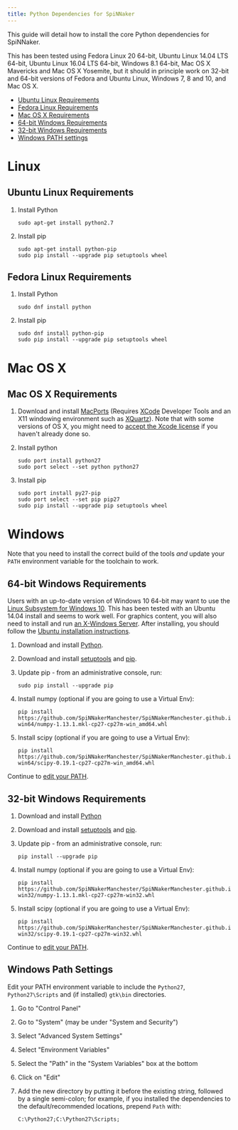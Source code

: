 ```yaml
---
title: Python Dependencies for SpiNNaker
---
```


This guide will detail how to install the core Python dependencies for SpiNNaker.

This has been tested using Fedora Linux 20 64-bit, Ubuntu Linux 14.04 LTS 64-bit, Ubuntu Linux 16.04 LTS 64-bit, Windows 8.1 64-bit, Mac OS X Mavericks and Mac OS X Yosemite, but it should in principle work on 32-bit and 64-bit versions of Fedora and Ubuntu Linux, Windows 7, 8 and 10, and Mac OS X.

* [Ubuntu Linux Requirements](#UbuntuPython)
* [Fedora Linux Requirements](#FedoraPython)
* [Mac OS X Requirements](#MacOSXPython)
* [64-bit Windows Requirements](#Windows64Python)
* [32-bit Windows Requirements](#Windows32Python)
* [Windows PATH settings](#WindowsPath)

# Linux

## <a name="UbuntuPython"></a> Ubuntu Linux Requirements

1. Install Python

       sudo apt-get install python2.7

1. Install pip

       sudo apt-get install python-pip
       sudo pip install --upgrade pip setuptools wheel

## <a name="FedoraPython"></a> Fedora Linux Requirements

1. Install Python

       sudo dnf install python

1. Install pip

       sudo dnf install python-pip
       sudo pip install --upgrade pip setuptools wheel

# Mac OS X

## <a name="MacOSXPython"></a> Mac OS X Requirements

1. Download and install <a href="https://www.macports.org/install.php" target="_blank">MacPorts</a> (Requires [XCode](https://developer.apple.com/technologies/tools/) Developer Tools and an X11 windowing environment such as [XQuartz](https://www.xquartz.org/)). Note that with some versions of OS X, you might need to [accept the Xcode license](https://apple.stackexchange.com/questions/175069/how-to-accept-xcode-license) if you haven't already done so.

1. Install python

       sudo port install python27
       sudo port select --set python python27

1. Install pip

       sudo port install py27-pip
       sudo port select --set pip pip27
       sudo pip install --upgrade pip setuptools wheel

# Windows

Note that you need to install the correct build of the tools _and_ update your `PATH` environment variable for the toolchain to work.

## <a name="Windows64Python"></a> 64-bit Windows Requirements

Users with an up-to-date version of Windows 10 64-bit may want to use the [Linux Subsystem for Windows 10](https://msdn.microsoft.com/en-gb/commandline/wsl/install_guide?f=255&MSPPError=-2147217396).  This has been tested with an Ubuntu 14.04 install and seems to work well.
For graphics content, you will also need to install and run [an X-Windows Server](https://sourceforge.net/projects/xming/).
After installing, you should follow the [Ubuntu installation instructions](#UbuntuPython).

1. Download and install [Python](https://github.com/SpiNNakerManchester/github.SpiNNakerManchester.io/releases/download/v1.0-win64/python-2.7.6.amd64.msi).

1. Download and install [setuptools](https://github.com/SpiNNakerManchester/github.SpiNNakerManchester.io/releases/download/v1.0-win64/setuptools-5.8.win-amd64-py2.7.exe) and [pip](https://github.com/SpiNNakerManchester/github.SpiNNakerManchester.io/releases/download/v1.0-win64/pip-1.5.6.win-amd64-py2.7.exe).

1. Update pip - from an administrative console, run:

       sudo pip install --upgrade pip

1. Install numpy (optional if you are going to use a Virtual Env):

       pip install https://github.com/SpiNNakerManchester/SpiNNakerManchester.github.io/releases/download/v1.0-win64/numpy-1.13.1.mkl-cp27-cp27m-win_amd64.whl

1. Install scipy (optional if you are going to use a Virtual Env):

       pip install https://github.com/SpiNNakerManchester/SpiNNakerManchester.github.io/releases/download/v1.0-win64/scipy-0.19.1-cp27-cp27m-win_amd64.whl

Continue to [edit your PATH](#WindowsPath).

## <a name="Windows32Python"></a> 32-bit Windows Requirements

1. Download and install [Python](https://github.com/SpiNNakerManchester/github.SpiNNakerManchester.io/releases/download/v1.0-win32/python-2.7.6.msi)

1. Download and install [setuptools](https://github.com/SpiNNakerManchester/github.SpiNNakerManchester.io/releases/download/v1.0-win32/setuptools-5.8.win32-py2.7.exe) and [pip](https://github.com/SpiNNakerManchester/github.SpiNNakerManchester.io/releases/download/v1.0-win32/pip-1.5.6.win32-py2.7.exe).

1. Update pip - from an administrative console, run:

       pip install --upgrade pip

1. Install numpy (optional if you are going to use a Virtual Env):

       pip install https://github.com/SpiNNakerManchester/SpiNNakerManchester.github.io/releases/download/v1.0-win32/numpy-1.13.1.mkl-cp27-cp27m-win32.whl

1. Install scipy (optional if you are going to use a Virtual Env):

       pip install https://github.com/SpiNNakerManchester/SpiNNakerManchester.github.io/releases/download/v1.0-win32/scipy-0.19.1-cp27-cp27m-win32.whl

Continue to [edit your PATH](#WindowsPath).

## <a name="WindowsPath"></a> Windows Path Settings
Edit your PATH environment variable to include the `Python27`, `Python27\Scripts` and (if installed) `gtk\bin` directories.
  1. Go to "Control Panel"
  1. Go to "System" (may be under "System and Security")
  1. Select "Advanced System Settings"
  1. Select "Environment Variables"
  1. Select the "Path" in the "System Variables" box at the bottom
  1. Click on "Edit"
  1. Add the new directory by putting it before the existing string, followed by a single semi-colon; for example, if you installed the dependencies to the default/recommended locations, prepend `Path` with:

         C:\Python27;C:\Python27\Scripts;
